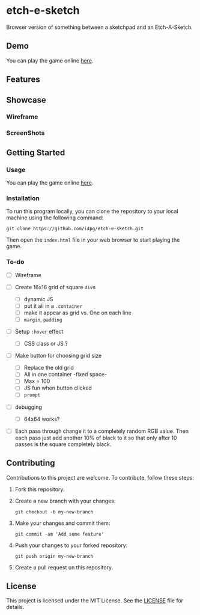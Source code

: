 # etch-e-sketch

Browser version of something between a sketchpad and an Etch-A-Sketch.

## Demo

You can play the game online [here](https://i4pg.github.io/etch-e-sketch/).

## Features

<!-- * Nice shuffling for rock paper scissors choices -->
<!-- * Light/Dark mode -->
<!-- * The winner is displayed at the end of the game. -->
<!-- * The game keeps running and calculating points. -->
<!-- * Responsive mobile-first design -->

## Showcase

### Wireframe

<!-- ![](src/images/wireframe.png) -->

### ScreenShots

<!-- ![](./src/images/showcase/127.0.0.1_8080_iPhone12Pro.png) -->

<!-- ![](./src/images/showcase/127.0.0.1_8080_iPhonePro.png) -->

<!-- ![](./src/images/showcase/127.0.0.1_8080_.png) -->

<!-- ![](./src/images/showcase/127.0.0.1_8080_1.png) -->

## Getting Started

### Usage

You can play the game online [here](https://i4pg.github.io/etch-e-sketch/).

### Installation

To run this program locally, you can clone the repository to your local machine using the following command:

`git clone https://github.com/i4pg/etch-e-sketch.git`

Then open the `index.html` file in your web browser to start playing the game.

### To-do

- [ ] Wireframe
- [ ] Create 16x16 grid of square `div`s
    - [ ] dynamic JS
    - [ ] put it all in a `.container`
    - [ ] make it appear as grid vs. One on each line
    - [ ] `margin`, `padding`
- [ ] Setup `:hover` effect
    - [ ] CSS class or JS ?
- [ ] Make button for choosing grid size
    - [ ] Replace the old grid
    - [ ] All in one container -fixed space-
    - [ ] Max = 100
    - [ ] JS fun when button clicked
    - [ ] `prompt`
- [ ] debugging
    - [ ] 64x64 works?
- [ ] Each pass through change it to a completely random RGB value. Then each pass just add another 10% of black to it so that only after 10 passes is the square completely black.


## Contributing

Contributions to this project are welcome. To contribute, follow these steps:

1.  Fork this repository.
    
2.  Create a new branch with your changes:
    
    `git checkout -b my-new-branch`
3.  Make your changes and commit them:
    
    `git commit -am 'Add some feature'`
4.  Push your changes to your forked repository:
    
    `git push origin my-new-branch`
5.  Create a pull request on this repository.
    

## License

This project is licensed under the MIT License. See the [LICENSE](LICENSE) file for details.
